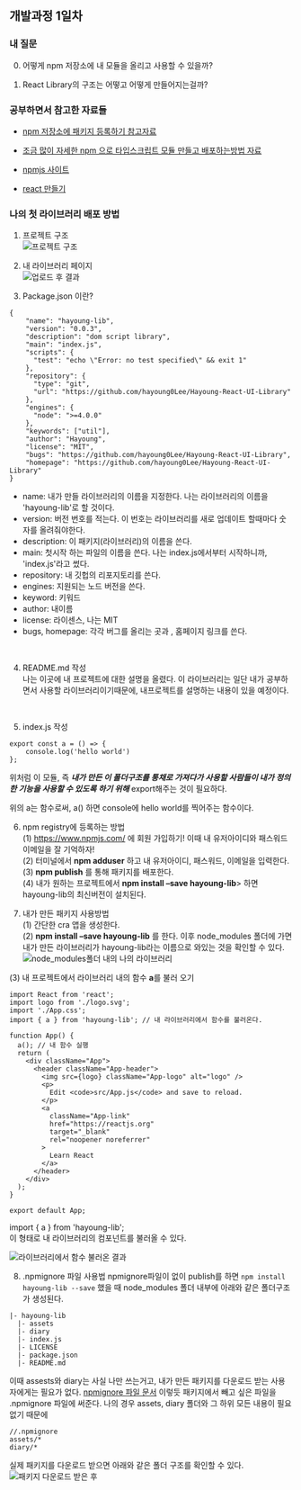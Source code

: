 ## 개발과정 1일차
### 내 질문
0. 어떻게 npm 저장소에 내 모듈을 올리고 사용할 수 있을까?

1. React Library의 구조는 어떻고 어떻게 만들어지는걸까?

### 공부하면서 참고한 자료들
- [npm 저장소에 패키지 등록하기 참고자료](https://falsy.me/npm-%EC%A0%80%EC%9E%A5%EC%86%8C%EC%97%90-%ED%8C%A8%ED%82%A4%EC%A7%80-%EB%93%B1%EB%A1%9D%ED%95%98%EA%B8%B0/)

- [조금 많이 자세한 npm 으로 타입스크립트 모듈 만들고 배포하는방법 자료](https://blog.ull.im/engineering/2018/12/23/how-to-create-and-publish-npm-module-in-typescript.html)

- [npmjs 사이트](https://docs.npmjs.com/creating-and-publishing-scoped-public-packages)


- [react 만들기](https://velog.io/@godori/build-your-own-react)



### 나의 첫 라이브러리 배포 방법
1. 프로젝트 구조<br/>
![프로젝트 구조](../assets/day1-1.png)

2. 내 라이브러리 페이지<br/>
![업로드 후 결과](../assets/day1-2.png)

3. Package.json 이란?
```
{
    "name": "hayoung-lib",  
    "version": "0.0.3", 
    "description": "dom script library", 
    "main": "index.js", 
    "scripts": {
      "test": "echo \"Error: no test specified\" && exit 1" 
    },
    "repository": { 
      "type": "git", 
      "url": "https://github.com/hayoung0Lee/Hayoung-React-UI-Library" 
    },
    "engines": {
      "node": ">=4.0.0" 
    },
    "keywords": ["util"], 
    "author": "Hayoung", 
    "license": "MIT", 
    "bugs": "https://github.com/hayoung0Lee/Hayoung-React-UI-Library", 
    "homepage": "https://github.com/hayoung0Lee/Hayoung-React-UI-Library" 
}
```
* name: 내가 만들 라이브러리의 이름을 지정한다. 나는 라이브러리의 이름을 'hayoung-lib'로 할 것이다.
* version: 버전 번호를 적는다. 이 번호는 라이브러리를 새로 업데이트 할때마다 숫자를 올려줘야한다. 
* description: 이 패키지(라이브러리)의 이름을 쓴다. 
* main: 첫시작 하는 파일의 이름을 쓴다. 나는 index.js에서부터 시작하니까, 'index.js'라고 썼다. 
* repository: 내 깃헙의 리포지토리를 쓴다. 
* engines: 지원되는 노드 버전을 쓴다. 
* keyword: 키워드
* author: 내이름
* license: 라이센스, 나는 MIT
* bugs, homepage: 각각 버그를 올리는 곳과 , 홈페이지 링크를 쓴다. 
<br/>

4. README.md 작성<br/>
  나는 이곳에 내 프로젝트에 대한 설명을 올렸다. 이 라이브러리는 일단 내가 공부하면서 사용할 라이브러리이기때문에, 내프로젝트를 설명하는 내용이 있을 예정이다. 
<br/>

5. index.js 작성
```
export const a = () => {
    console.log('hello world')
};
```

위처럼 이 모듈, 즉 <strong>_내가 만든 이 폴더구조를 통채로 가져다가 사용할 사람들이 내가 정의한 기능을 사용할 수 있도록 하기 위해_</strong> export해주는 것이 필요하다. 

위의 a는 함수로써, a() 하면 console에 hello world를 찍어주는 함수이다. 

6. npm registry에 등록하는 방법<br/>
  (1) https://www.npmjs.com/ 에 회원 가입하기! 이때 내 유저아이디와 패스워드 이메일을 잘 기억하자! <br/>
  (2) 터미널에서 <strong>npm adduser</strong> 하고 내 유저아이디, 패스워드, 이메일을 입력한다. <br/>
  (3) <strong>npm publish</strong> 를 통해 패키지를 배포한다. <br/>
  (4) 내가 원하는 프로젝트에서 <strong>npm install –save hayoung-lib</strong>> 하면 hayoung-lib의 최신버전이 설치된다. <br/>

7. 내가 만든 패키지 사용방법<br/>
  (1) 간단한 cra 앱을 생성한다. <br/>
  (2) <strong>npm install –save hayoung-lib</strong> 를 한다. 이후 node_modules 폴더에 가면 내가 만든 라이브러리가 hayoung-lib라는 이름으로 와있는 것을 확인할 수 있다. <br/>
  ![node_modules폴더 내의 나의 라이브러리](../assets/day1-3.png)

  (3) 내 프로젝트에서 라이브러리 내의 함수 <strong>a</strong>를 불러 오기 <br/>
  ```
  import React from 'react';
  import logo from './logo.svg';
  import './App.css';
  import { a } from 'hayoung-lib'; // 내 라이브러리에서 함수를 불러온다. 

  function App() {
    a(); // 내 함수 실행
    return (
      <div className="App">
        <header className="App-header">
          <img src={logo} className="App-logo" alt="logo" />
          <p>
            Edit <code>src/App.js</code> and save to reload.
          </p>
          <a
            className="App-link"
            href="https://reactjs.org"
            target="_blank"
            rel="noopener noreferrer"
          >
            Learn React
          </a>
        </header>
      </div>
    );
  }

  export default App;
  ```
  import { a } from 'hayoung-lib'; <br/>
  이 형태로 내 라이브러리의 컴포넌트를 불러올 수 있다. <br/>

  ![라이브러리에서 함수 불러온 결과](../assets/day1-4.png)


8. .npmignore 파일 사용법
npmignore파일이 없이 publish를 하면 
`npm install hayoung-lib --save` 
했을 때 node_modules 폴더 내부에 아래와 같은 폴더구조가 생성된다. 

```
|- hayoung-lib
  |- assets
  |- diary
  |- index.js
  |- LICENSE
  |- package.json
  |- README.md
```

이때 assests와 diary는 사실 나만 쓰는거고, 내가 만든 패키지를 다운로드 받는 사용자에게는 필요가 없다. [npmignore 파일 문서](http://npm.github.io/publishing-pkgs-docs/publishing/the-npmignore-file.html) 
이렇듯 패키지에서 빼고 싶은 파일을 .npmignore 파일에 써준다. 나의 경우 assets, diary 폴더와 그 하위 모든 내용이 필요없기 때문에

```
//.npmignore
assets/*
diary/*
```

실제 패키지를 다운로드 받으면 아래와 같은 폴더 구조를 확인할 수 있다. 
![패키지 다운로드 받은 후](../assets/day1-5.png)